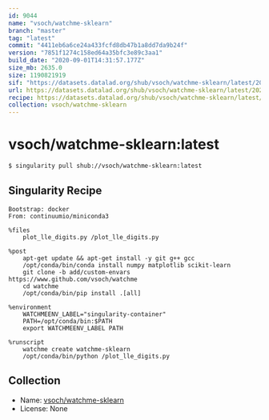 ```yaml
---
id: 9044
name: "vsoch/watchme-sklearn"
branch: "master"
tag: "latest"
commit: "4411eb6a6ce24a433fcfd8db47b1a8dd7da9b24f"
version: "7851f1274c158ed64a35bfc3e89c3aa1"
build_date: "2020-09-01T14:31:57.177Z"
size_mb: 2635.0
size: 1190821919
sif: "https://datasets.datalad.org/shub/vsoch/watchme-sklearn/latest/2020-09-01-4411eb6a-7851f127/7851f1274c158ed64a35bfc3e89c3aa1.sif"
url: https://datasets.datalad.org/shub/vsoch/watchme-sklearn/latest/2020-09-01-4411eb6a-7851f127/
recipe: https://datasets.datalad.org/shub/vsoch/watchme-sklearn/latest/2020-09-01-4411eb6a-7851f127/Singularity
collection: vsoch/watchme-sklearn
---
```


# vsoch/watchme-sklearn:latest

```bash
$ singularity pull shub://vsoch/watchme-sklearn:latest
```

## Singularity Recipe

```singularity
Bootstrap: docker
From: continuumio/miniconda3

%files
    plot_lle_digits.py /plot_lle_digits.py

%post
    apt-get update && apt-get install -y git g++ gcc
    /opt/conda/bin/conda install numpy matplotlib scikit-learn
    git clone -b add/custom-envars https://www.github.com/vsoch/watchme
    cd watchme
    /opt/conda/bin/pip install .[all]

%environment
    WATCHMEENV_LABEL="singularity-container"
    PATH=/opt/conda/bin:$PATH
    export WATCHMEENV_LABEL PATH

%runscript
    watchme create watchme-sklearn
    /opt/conda/bin/python /plot_lle_digits.py
```

## Collection

 - Name: [vsoch/watchme-sklearn](https://github.com/vsoch/watchme-sklearn)
 - License: None

